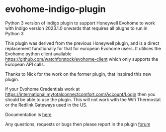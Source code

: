 # evohome-indigo-plugin
 Python 3 version of indigo plugin to support Honeywell Evohome to work with Indigo version 2023.1.0 onwards that requires all plugns to run in Python 3

This plugin was derived from the previous Honeywell plugin, and is a direct replacement functionally for that for european Evohome users. It utilises the Evohome python client
available https://github.com/watchforstock/evohome-client which only supports the European API calls.

Thanks to Nick for the work on the former plugin, that inspired this new plugin.

If your Evohome Credentials work at https://international.mytotalconnectcomfort.com/Account/Login then you should be able to use the plugin. This will not work with the Wifi Thermostat or the Redlink Gateways used in the US.
 
 Documentation is [here](https://github.com/neilkplugins/evohome-indigo-plugin/wiki)
 
 Any questions, requests or bugs then please report in the plugin [forum](https://forums.indigodomo.com/viewforum.php?f=401)
